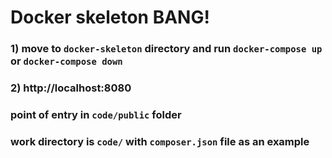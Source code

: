 # Docker skeleton BANG!

### 1) move to `docker-skeleton` directory and run `docker-compose up` or `docker-compose down`
### 2) http://localhost:8080

### point of entry in `code/public` folder
### work directory is `code/` with `composer.json` file as an example
